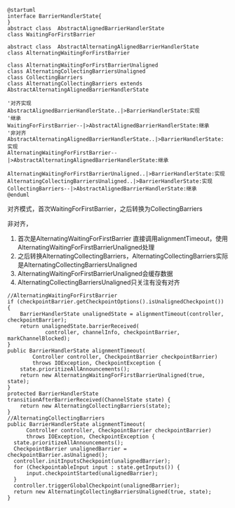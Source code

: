 
```plantuml
@startuml
interface BarrierHandlerState{
}
abstract class  AbstractAlignedBarrierHandlerState
class WaitingForFirstBarrier

abstract class  AbstractAlternatingAlignedBarrierHandlerState
class AlternatingWaitingForFirstBarrier

class AlternatingWaitingForFirstBarrierUnaligned
class AlternatingCollectingBarriersUnaligned
class CollectingBarriers
class AlternatingCollectingBarriers extends AbstractAlternatingAlignedBarrierHandlerState

'对齐实现
AbstractAlignedBarrierHandlerState..|>BarrierHandlerState:实现
'继承
WaitingForFirstBarrier--|>AbstractAlignedBarrierHandlerState:继承
'非对齐
AbstractAlternatingAlignedBarrierHandlerState..|>BarrierHandlerState:实现
AlternatingWaitingForFirstBarrier--|>AbstractAlternatingAlignedBarrierHandlerState:继承

AlternatingWaitingForFirstBarrierUnaligned..|>BarrierHandlerState:实现
AlternatingCollectingBarriersUnaligned..|>BarrierHandlerState:实现
CollectingBarriers--|>AbstractAlignedBarrierHandlerState:继承
@enduml
```
对齐模式，首次WaitingForFirstBarrier，之后转换为CollectingBarriers

非对齐，
1. 首次是AlternatingWaitingForFirstBarrier  直接调用alignmentTimeout，使用AlternatingWaitingForFirstBarrierUnaligned处理
2. 之后转换AlternatingCollectingBarriers，AlternatingCollectingBarriers实际是AlternatingCollectingBarriersUnaligned
3. AlternatingWaitingForFirstBarrierUnaligned会缓存数据
4. AlternatingCollectingBarriersUnaligned只关注有没有对齐
```
//AlternatingWaitingForFirstBarrier
if (checkpointBarrier.getCheckpointOptions().isUnalignedCheckpoint()) {
    BarrierHandlerState unalignedState = alignmentTimeout(controller, checkpointBarrier);
    return unalignedState.barrierReceived(
            controller, channelInfo, checkpointBarrier, markChannelBlocked);
}
public BarrierHandlerState alignmentTimeout(
        Controller controller, CheckpointBarrier checkpointBarrier)
        throws IOException, CheckpointException {
    state.prioritizeAllAnnouncements();
    return new AlternatingWaitingForFirstBarrierUnaligned(true, state);
}
protected BarrierHandlerState transitionAfterBarrierReceived(ChannelState state) {
    return new AlternatingCollectingBarriers(state);
}
//AlternatingCollectingBarriers
public BarrierHandlerState alignmentTimeout(
      Controller controller, CheckpointBarrier checkpointBarrier)
      throws IOException, CheckpointException {
  state.prioritizeAllAnnouncements();
  CheckpointBarrier unalignedBarrier = checkpointBarrier.asUnaligned();
  controller.initInputsCheckpoint(unalignedBarrier);
  for (CheckpointableInput input : state.getInputs()) {
      input.checkpointStarted(unalignedBarrier);
  }
  controller.triggerGlobalCheckpoint(unalignedBarrier);
  return new AlternatingCollectingBarriersUnaligned(true, state);
}
```
